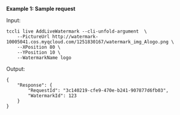 **Example 1: Sample request**



Input: 

```
tccli live AddLiveWatermark --cli-unfold-argument  \
    --PictureUrl http://watermark-10005041.cos.myqcloud.com/1251830167/watermark_img_Alogo.png \
    --XPosition 80 \
    --YPosition 10 \
    --WatermarkName logo
```

Output: 
```
{
    "Response": {
        "RequestId": "3c140219-cfe9-470e-b241-907877d6fb03",
        "WatermarkId": 123
    }
}
```

